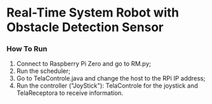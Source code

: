 # Real-Time System Robot with Obstacle Detection Sensor

### How To Run
1. Connect to Raspberry Pi Zero and go to RM.py;
2. Run the scheduler;
3. Go to TelaControle.java and change the host to the RPi IP address; 
4. Run the controller ("JoyStick"): TelaControle for the joystick and TelaReceptora to receive information.

